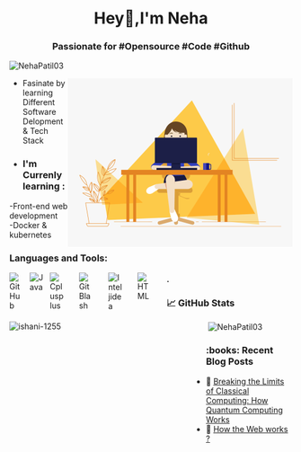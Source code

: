 
<h1 align="center">Hey👋,I'm Neha</h1>
                           
<h3 align="center">Passionate for #Opensource #Code #Github</h3>
<p align="left"> <img src="https://komarev.com/ghpvc/?username=NehaPatil03&label=Profile%20views&color=0e75b6&style=flat" alt="NehaPatil03" /> </p>
<p align="right"> <img src="https://github.com/NehaPatil03/NehaPatil03/raw/main/d4tvukbt5mra37cvwklk.gif" alt="Coder GIF" align="right" width="400"> </p>                 

- Fasinate by learning Different Software Delopment & Tech Stack
- <h3 align="left">I'm Currenly learning :</h3>
-Front-end web development                                                                                                                                                       
-Docker & kubernetes

<h3 align="left">Languages and Tools:</h3>
<P
<img align="left" alt="Visual Studio Code" width="26px" src="https://cdn.jsdelivr.net/gh/devicons/devicon/icons/vscode/vscode-original.svg" style="padding-right:50px;" /><img align="left" alt="GitHub" width="26px" src="https://user-images.githubusercontent.com/3369400/139447912-e0f43f33-6d9f-45f8-be46-2df5bbc91289.png" style="padding-right:10px;" /><img align="left" alt="Java" width="26px" src="https://cdn.jsdelivr.net/gh/devicons/devicon/icons/java/java-original.svg" style="padding-right:10px;" />
<img align="left" alt="Cplusplus" width="26px" src="https://cdn.jsdelivr.net/gh/devicons/devicon/icons/cplusplus/cplusplus-original.svg" style="padding-right:26px;" />   <img align="left" alt="GitBlash" width="26px" src="https://cdn.jsdelivr.net/gh/devicons/devicon/icons/git/git-original.svg" style="padding-right:26px;" />               <img align="left" alt="Inteljidea" width="26px" src="https://cdn.jsdelivr.net/gh/devicons/devicon/icons/intellij/intellij-original.svg" style="padding-right:26px;" />   <img align="left" alt="HTML" width="26px" src="https://cdn.jsdelivr.net/gh/devicons/devicon/icons/html5/html5-original.svg" style="padding-right:26px;" /></p>
<h4>.</h4>
 
<h3 align="left">📈 GitHub Stats</h3>
<p>&nbsp;<img align="left" src="https://github-readme-stats.vercel.app/api?username=NehaPatil03&show_icons=true&locale=en" alt="ishani-1255" height="200" width="350" /><img align="center" src="https://github-readme-streak-stats.herokuapp.com/?user=NehaPatil03&" alt="NehaPatil03" height="200" width="350"/></p>

<h3 align="left"> :books: Recent Blog Posts</h3>

<!-- BLOGPOSTS:START -->
 - 🚀 [Breaking the Limits of Classical Computing: How Quantum Computing Works](https://nehapatil03.hashnode.dev/breaking-the-limits-of-classical-computing-how-quantum-computing-works)
 - 🌮 [How the Web works ?](https://nehapatil03.hashnode.dev/how-the-web-works)<!-- BLOGPOSTS:END -->
  



